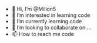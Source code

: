 - 👋 Hi, I’m @Milion5
- 👀 I’m interested in learning code
- 🌱 I’m currently learning code
- 💞️ I’m looking to collaborate on ...
- 📫 How to reach me code

<!---
Milion5/Milion5 is a ✨ special ✨ repository because its `README.md` (this file) appears on your GitHub profile.
You can click the Preview link to take a look at your changes.
--->
